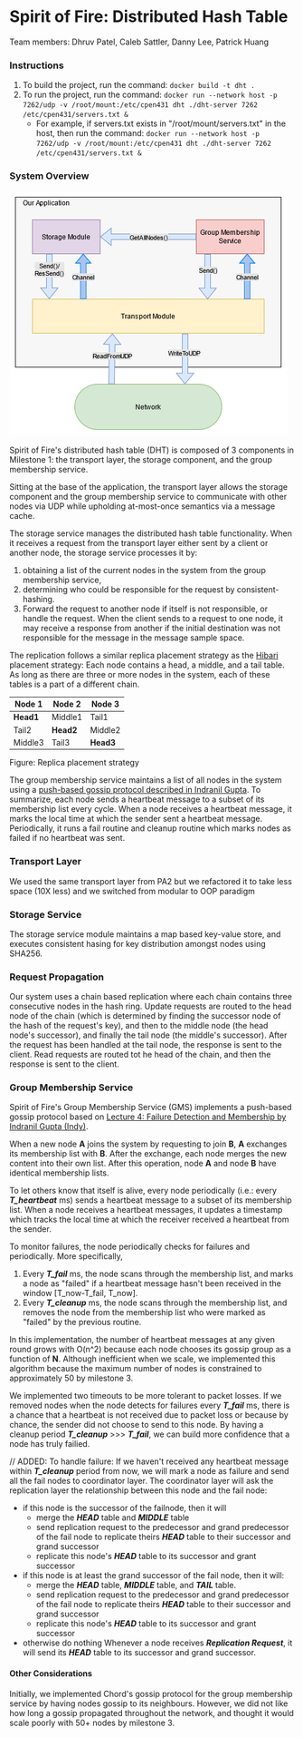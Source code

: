 # Spirit of Fire: Distributed Hash Table
Team members: Dhruv Patel, Caleb Sattler, Danny Lee, Patrick Huang

### Instructions
1. To build the project, run the command: `docker build -t dht .`
2. To run the project, run the command: `docker run --network host -p 7262/udp -v /root/mount:/etc/cpen431 dht ./dht-server 7262 /etc/cpen431/servers.txt &`
    - For example, if servers.txt exists in "/root/mount/servers.txt" in the host, then run the command: `docker run --network host -p 7262/udp -v /root/mount:/etc/cpen431 dht ./dht-server 7262 /etc/cpen431/servers.txt &`

### System Overview
![Basic system architecture](images/M1_Arch.png)


Spirit of Fire's distributed hash table (DHT) is composed of 3 components in Milestone 1: the transport layer, the storage component, and the group membership service.

Sitting at the base of the application, the transport layer allows the storage component and the group membership service to communicate with other nodes via UDP while upholding at-most-once semantics via a message cache.

The storage service manages the distributed hash table functionality. When it receives a request from the transport layer either sent by a client or another node, the storage service processes it by:
1. obtaining a list of the current nodes in the system from the group membership service,
2. determining who could be responsible for the request by consistent-hashing.
3. Forward the request to another node if itself is not responsible, or handle the request.
When the client sends to a request to one node, it may receive a response from another if the initial destination was not responsible for the message in the message sample space.

The replication follows a similar replica placement strategy as the [Hibari](http://www.snookles.com/scott/publications/erlang2010-slf.pdf) placement strategy: Each node contains a head, a middle, and a tail table.
As long as there are three or more nodes in the system, each of these tables is a part of a different chain.


| Node 1     | Node 2    | Node 3   |
|------------|-----------|----------|
| **Head1**  | Middle1   | Tail1    |
| Tail2      | **Head2** | Middle2  |
| Middle3    | Tail3     | **Head3**|

Figure: Replica placement strategy

The group membership service maintains a list of all nodes in the system using a [push-based gossip protocol described in Indranil Gupta](https://courses.engr.illinois.edu/cs425/fa2014/L4.fa14.pdf). To summarize, each node sends a heartbeat message to a subset of its membership list every cycle. When a node receives a heartbeat message, it marks the local time at which the sender sent a heartbeat message. Periodically, it runs a fail routine and cleanup routine which marks nodes as failed if no heartbeat was sent.


### Transport Layer
We used the same transport layer from PA2 but we refactored it to take less space (10X less) and we switched from modular to OOP paradigm 
### Storage Service
The storage service module maintains a map based key-value store, and executes consistent hasing for key distribution amongst nodes using SHA256.

### Request Propagation
Our system uses a chain based replication where each chain contains three consecutive nodes in the hash ring. 
Update requests are routed to the head node of the chain (which is determined by finding the successor node of the hash of the request's key), and then to the middle node (the head node's successor), and finally the tail node (the middle's successor). After the request has been handled at the tail node, the response is sent to the client.
Read requests are routed tot he head of the chain, and then the response is sent to the client.

### Group Membership Service
Spirit of Fire's Group Membership Service (GMS) implements a push-based gossip protocol based on [Lecture 4: Failure Detection and Membership by Indranil Gupta (Indy)](https://courses.engr.illinois.edu/cs425/fa2014/L4.fa14.pdf). 

When a new node **A** joins the system by requesting to join **B**, **A** exchanges its membership list with **B**. After the exchange, each  node merges the new content into their own list. After this operation, node **A** and node **B** have identical membership lists.

To let others know that itself is alive, every node periodically (i.e.: every ***T_heartbeat*** ms) sends a heartbeat message to a subset of its membership list. When a node receives a heartbeat messages, it updates a timestamp which tracks the local time at which the receiver received a heartbeat from the sender.

To monitor failures, the node periodically checks for failures and periodically. More specifically, 
1. Every ***T_fail*** ms, the node scans through the membership list, and marks a node as "failed" if a heartbeat message hasn't been received in the window \[T_now-T_fail, T_now\]. 
2. Every ***T_cleanup*** ms, the node scans through the membership list, and removes the node from the membership list who were marked as "failed" by the previous routine.

In this implementation, the number of heartbeat messages at any given round grows with O(n^2) because each node chooses its gossip group as a function of **N**.
Although inefficient when we scale, we implemented this algorithm because the maximum number of nodes is constrained to approximately 50 by milestone 3.

We implemented two timeouts to be more tolerant to packet losses. If we removed nodes when the node detects for failures every ***T_fail*** ms, there is a chance that a heartbeat is not received due to packet loss or because by chance, the sender did not choose to send to this node.
By having a cleanup period ***T_cleanup*** >>> ***T_fail***, we can build more confidence that a node has truly failied. 

// ADDED:
To handle failure:
If we haven't received any heartbeat message within ***T_cleanup*** period from now, we will mark a node as failure and send all the fail nodes to coordinator layer. The coordinator layer will ask the replication layer the relationship between this node and the fail node:
 - if this node is the successor of the failnode, then it will
    - merge the ***HEAD*** table and ***MIDDLE*** table 
    - send replication request to the predecessor and grand predecessor of the fail node to replicate theirs ***HEAD*** table to their successor and grand successor
    - replicate this node's ***HEAD*** table to its successor and grant successor
 - if this node is at least the grand successor of the fail node, then it will:
    - merge the ***HEAD*** table, ***MIDDLE*** table, and ***TAIL*** table. 
    - send replication request to the predecessor and grand predecessor of the fail node to replicate theirs ***HEAD*** table to their successor and grand successor
    - replicate this node's ***HEAD*** table to its successor and grant successor
 - otherwise do nothing
Whenever a node receives ***Replication Request***, it will send its ***HEAD*** table to its successor and grand successor.


#### Other Considerations
Initially, we implemented Chord's gossip protocol for the group membership service by having nodes gossip to its neighbours. However, we did not like how long a gossip propagated throughout the network, and thought it would scale poorly with 50+ nodes by milestone 3.
